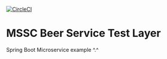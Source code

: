 [![CircleCI](https://circleci.com/gh/gustavonvp/mssc-beer-service-TestLayer/tree/main.svg?style=svg)](https://circleci.com/gh/gustavonvp/mssc-beer-service-TestLayer/tree/main)
# MSSC Beer Service Test Layer

Spring Boot Microservice example ^.^
